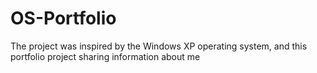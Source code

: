 # OS-Portfolio
The project was inspired by the Windows XP operating system, and this portfolio project sharing information about me
